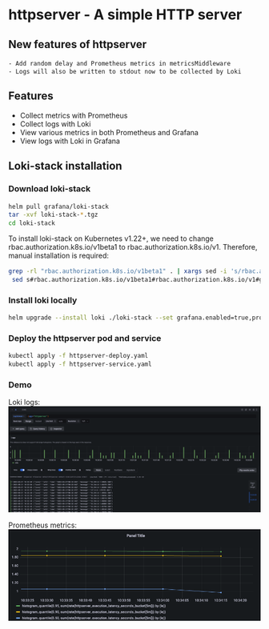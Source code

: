 # httpserver - A simple HTTP server

## New features of httpserver
	- Add random delay and Prometheus metrics in metricsMiddleware
	- Logs will also be written to stdout now to be collected by Loki

## Features
- Collect metrics with Prometheus
- Collect logs with Loki
- View various metrics in both Prometheus and Grafana
- View logs with Loki in Grafana

## Loki-stack installation

### Download loki-stack

```sh
helm pull grafana/loki-stack
tar -xvf loki-stack-*.tgz
cd loki-stack
```


To install loki-stack on Kubernetes v1.22+, we need to change rbac.authorization.k8s.io/v1beta1 to rbac.authorization.k8s.io/v1. Therefore, manual installation is required:

```sh
grep -rl "rbac.authorization.k8s.io/v1beta1" . | xargs sed -i 's/rbac.authorization.k8s.io\/v1beta1/rbac.authorization.k8s.io\/v1/g'
 sed s#rbac.authorization.k8s.io/v1beta1#rbac.authorization.k8s.io/v1#g *.yaml
```

### Install loki locally

```sh
helm upgrade --install loki ./loki-stack --set grafana.enabled=true,prometheus.enabled=true,prometheus.alertmanager.persistentVolume.enabled=false,prometheus.server.persistentVolume.enabled=false
```



### Deploy the httpserver pod and service

```sh
kubectl apply -f httpserver-deploy.yaml
kubectl apply -f httpserver-service.yaml
```


### Demo
Loki logs:
![logs](images/logs.png)

Prometheus metrics:
![metrics](images/metrics.png)

